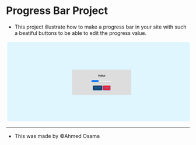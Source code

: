 # Progress Bar Project

- This project illustrate how to make a progress bar in your site with such a beatiful buttons to be able to edit the progress value.

![Screenshot from the site](./progressBar.png)

---
- This was made by &copy;Ahmed Osama  
